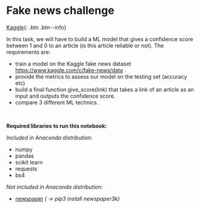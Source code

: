 # Fake news challenge

[Kaggle](https://www.kaggle.com/c/fake-news){: .btn .btn--info}

In this task, we will have to build a ML model that gives a confidence score between 1 and 0 to an article (is this article reliable or not). The requirements are:

- train a model on the Kaggle fake news dataset https://www.kaggle.com/c/fake-news/data .
- provide the metrics to assess our model on the testing set (accuracy etc)
- build a final function give_score(link) that takes a link of an article as an input and outputs the confidence score. 
- compare 3 different ML technics.

<br>

**Required libraries to run this notebook:**

*Included in Anaconda distribution:*
- numpy
- pandas
- scikit learn
- requests
- bs4

*Not included in Anaconda distribution:*
- [newspaper](https://github.com/codelucas/newspaper) *( $\rightarrow$ pip3 install newspaper3k)*

<br>